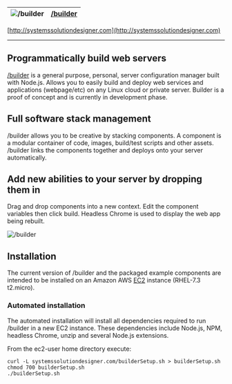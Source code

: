 ![/builder](http://systemssolutiondesigner.com/images/Blk_Cloud_sm.png "/builder") | [/builder](http://systemssolutiondesigner.com)
--- | --- 

[http://systemssolutiondesigner.com](http://systemssolutiondesigner.com)

---
## Programmatically build web servers

[/builder](http://systemssolutiondesigner.com) is a general purpose, personal, server configuration manager built with Node.js. Allows you to easily build and deploy web services and applications (webpage/etc) on any Linux cloud or private server. Builder is a proof of concept and is currently in development phase.

## Full software stack management

/builder allows you to be creative by stacking components. A component is a modular container of code, images, build/test scripts and other assets. /builder links the components together and deploys onto your server automatically. 

## Add new abilities to your server by dropping them in

Drag and drop components into a new context. Edit the component variables then click build. Headless Chrome is used to display the web app being rebuilt. 

![/builder](http://systemssolutiondesigner.com/images/add_phone_field.gif "/builder") 

## Installation

The current version of /builder and the packaged example components are intended to be installed on an Amazon AWS [EC2](https://us-west-2.console.aws.amazon.com/ec2/) instance (RHEL-7.3 t2.micro).

### Automated installation

The automated installation will install all dependencies required to run /builder in a new EC2 instance.
These dependencies include Node.js, NPM, headless Chrome, unzip and several Node.js extensions.

From the ec2-user home directory execute:

```
curl -L systemssolutiondesigner.com/builderSetup.sh > builderSetup.sh
chmod 700 builderSetup.sh
./builderSetup.sh
```







